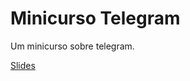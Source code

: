 # Minicurso Telegram
Um minicurso sobre telegram.

[Slides](https://www.slideshare.net/vitormattosrj/melhor-que-whatsapp-telegram-php)
